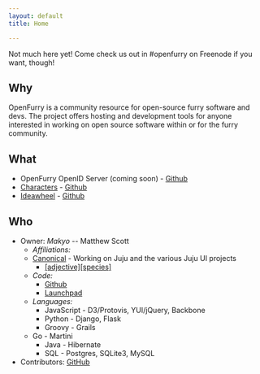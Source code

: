 ```yaml
---
layout: default
title: Home

---
```


Not much here yet!  Come check us out in #openfurry on Freenode if you want,
though!

## Why

OpenFurry is a community resource for open-source furry software and devs.  The
project offers hosting and development tools for anyone interested in working
on open source software within or for the furry community.

## What

* OpenFurry OpenID Server (coming soon) -
  [Github](https://github.com/OpenFurry/openfurry-site)
* [Characters](http://characters.openfurry.org) -
  [Github](https://github.com/OpenFurry/charref)
* [Ideawheel](http://ideas.jnsq.us) -
  [Github](https://github.com/OpenFurry/ideawheel)

## Who

* Owner: _Makyo_ -- Matthew Scott
    * _Affiliations:_ 
	* [Canonical](https://launchpad.net/~makyo) - Working on Juju and the
	  various Juju UI projects
        * [\[adjective\]\[species\]](http://adjectivespecies.com/authors/makyo) 
    * _Code:_
        * [Github](http://github.com/makyo)
        * [Launchpad](https://launchpad.net/~makyo)
    * _Languages:_
        * JavaScript - D3/Protovis, YUI/jQuery, Backbone
        * Python - Django, Flask
        * Groovy - Grails
	* Go - Martini
        * Java - Hibernate
        * SQL - Postgres, SQLite3, MySQL
* Contributors: [GitHub](https://github.com/orgs/OpenFurry/teams/contributors)
